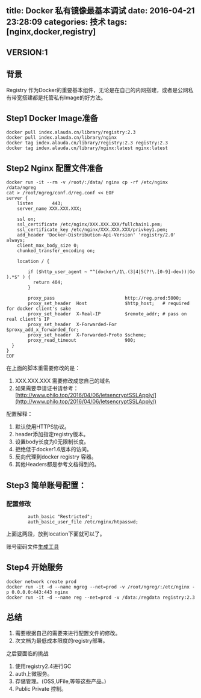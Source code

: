 title: Docker 私有镜像最基本调试
date: 2016-04-21 23:28:09
categories: 技术
tags: [nginx,docker,registry]
---


## VERSION:1

## 背景
Registry 作为Docker的重要基本组件，无论是在自己的内网搭建，或者是公网私有带宽搭建都是托管私有Image的好方法。


## Step1 Docker Image准备

```
docker pull index.alauda.cn/library/registry:2.3
docker pull index.alauda.cn/library/nginx
docker tag index.alauda.cn/library/registry:2.3 registry:2.3
docker tag index.alauda.cn/library/nginx:latest nginx:latest
```

## Step2 Nginx 配置文件准备

```
docker run -it --rm -v /root/:/data/ nginx cp -rf /etc/nginx /data/ngreg
cat > /root/ngreg/conf.d/reg.conf << EOF
server {
    listen       443;
    server_name XXX.XXX.XXX;

    ssl on;
    ssl_certificate /etc/nginx/XXX.XXX.XXX/fullchain1.pem;
    ssl_certificate_key /etc/nginx/XXX.XXX.XXX/privkey1.pem;
    add_header 'Docker-Distribution-Api-Version' 'registry/2.0' always;
    client_max_body_size 0;
    chunked_transfer_encoding on;

    location / {

        if ($http_user_agent ~ "^(docker\/1\.(3|4|5(?!\.[0-9]-dev))|Go ).*$" ) {
          return 404;
        }

        proxy_pass                          http://reg.prod:5000;
        proxy_set_header  Host              $http_host;   # required for docker client's sake
        proxy_set_header  X-Real-IP         $remote_addr; # pass on real client's IP
        proxy_set_header  X-Forwarded-For   $proxy_add_x_forwarded_for;
        proxy_set_header  X-Forwarded-Proto $scheme;
        proxy_read_timeout                  900;
  }
}
EOF
```

在上面的脚本重需要修改的是： 
1. XXX.XXX.XXX 需要修改成您自己的域名
2. 如果需要申请证书请参考：[http://www.philo.top/2016/04/06/letsencryptSSLApply/](http://www.philo.top/2016/04/06/letsencryptSSLApply/)

配置解释：
1. 默认使用HTTPS协议。
2. header添加指定registry版本。
3. 设置body长度为0无限制长度。
4. 拒绝低于docker1.6版本的访问。
5. 反向代理到docker registry 容器。
6. 其他Headers都是参考文档得到的。

## Step3 简单账号配置：

### 配置修改

```
        auth_basic "Restricted";
        auth_basic_user_file /etc/nginx/htpasswd;
```

上面这两段，放到location下面就可以了。

账号密码文件[生成工具](http://tool.oschina.net/htpasswd)

## Step4 开始服务

```
docker network create prod
docker run -it -d --name ngreg --net=prod -v /root/ngreg/:/etc/nginx -p 0.0.0.0:443:443 nginx
docker run -it -d --name reg --net=prod -v /data:/regdata registry:2.3
```

## 总结

1. 需要根据自己的需要来进行配置文件的修改。
2. 次文档为最低成本限度的registry部署。

之后要面临的挑战

1. 使用registry2.4进行GC
2. auth上微服务。
3. 存储管理。(OSS,UFile,等等这些产品。)
4. Public Private 控制。

